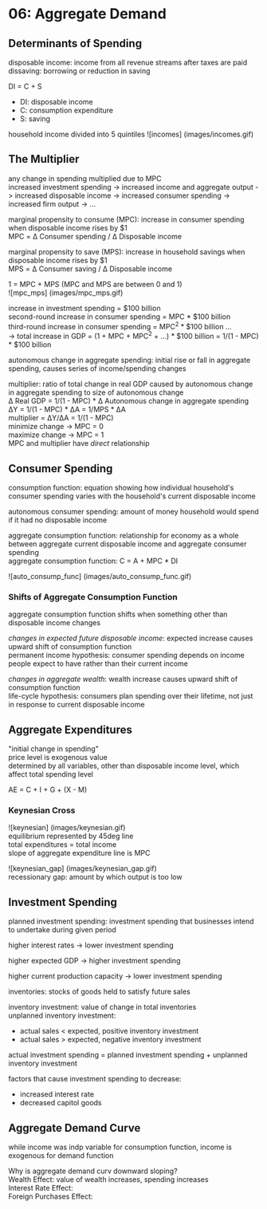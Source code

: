 # 06: Aggregate Demand

## Determinants of Spending

disposable income: income from all revenue streams after taxes are paid  
dissaving: borrowing or reduction in saving

DI = C + S
+ DI: disposable income  
+ C: consumption expenditure
+ S: saving

household income divided into 5 quintiles
![incomes] (images/incomes.gif)

## The Multiplier

any change in spending multiplied due to MPC  
increased investment spending -> increased income and aggregate output -> increased disposable income -> increased consumer spending -> increased firm output -> ... 

marginal propensity to consume (MPC): increase in consumer spending when disposable income rises by $1    
MPC = &Delta; Consumer spending / &Delta; Disposable income 

marginal propensity to save (MPS): increase in household savings when disposable income rises by $1  
MPS = &Delta; Consumer saving / &Delta; Disposable income 

1 = MPC + MPS (MPC and MPS are between 0 and 1)   
![mpc_mps] (images/mpc_mps.gif)

increase in investment spending = $100 billion  
second-round increase in consumer spending = MPC * $100 billion  
third-round increase in consumer spending = MPC<sup>2</sup> * $100 billion ...  
-> total increase in GDP = (1 + MPC + MPC<sup>2</sup> + ...) * $100 billion = 1/(1 - MPC) * $100 billion  

autonomous change in aggregate spending: initial rise or fall in aggregate spending, causes series of income/spending changes

multiplier: ratio of total change in real GDP caused by autonomous change in aggregate spending to size of autonomous change  
&Delta; Real GDP = 1/(1 - MPC) * &Delta; Autonomous change in aggregate spending  
&Delta;Y = 1/(1 - MPC) * &Delta;A = 1/MPS * &Delta;A   
multiplier = &Delta;Y/&Delta;A = 1/(1 - MPC)  
minimize change -> MPC = 0  
maximize change -> MPC = 1  
MPC and multiplier have *direct* relationship 

## Consumer Spending

consumption function: equation showing how individual household's consumer spending varies with the household's current disposable income

autonomous consumer spending: amount of money household would spend if it had no disposable income  

aggregate consumption function: relationship for economy as a whole between aggregate current disposable income and aggregate consumer spending   
aggregate consumption function: C = A + MPC * DI

![auto_consump_func] (images/auto_consump_func.gif)

### Shifts of Aggregate Consumption Function

aggregate consumption function shifts when something other than disposable income changes

*changes in expected future disposable income*: expected increase causes upward shift of consumption function  
permanent income hypothesis: consumer spending depends on income people expect to have rather than their current income 

*changes in aggregate wealth*: wealth increase causes upward shift of consumption function  
life-cycle hypothesis: consumers plan spending over their lifetime, not just in response to current disposable income

## Aggregate Expenditures

"initial change in spending"  
price level is exogenous value  
determined by all variables, other than disposable income level, which affect total spending level  

AE = C + I + G + (X - M)  

### Keynesian Cross 
![keynesian] (images/keynesian.gif)  
equilibrium represented by 45deg line  
total expenditures = total income  
slope of aggregate expenditure line is MPC  

![keynesian_gap] (images/keynesian_gap.gif)  
recessionary gap: amount by which output is too low

## Investment Spending

planned investment spending: investment spending that businesses intend to undertake during given period

higher interest rates -> lower investment spending

higher expected GDP -> higher investment spending

higher current production capacity -> lower investment spending

inventories: stocks of goods held to satisfy future sales

inventory investment: value of change in total inventories  
unplanned inventory investment: 
+ actual sales < expected, positive inventory investment 
+ actual sales > expected, negative inventory investment  

actual investment spending = planned investment spending + unplanned inventory investment

factors that cause investment spending to decrease:
+ increased interest rate  
+ decreased capitol goods
 
## Aggregate Demand Curve 

while income was indp variable for consumption function, income is exogenous for demand function 

Why is aggregate demand curv downward sloping?  
Wealth Effect: value of wealth increases, spending increases  
Interest Rate Effect:  
Foreign Purchases Effect:  
